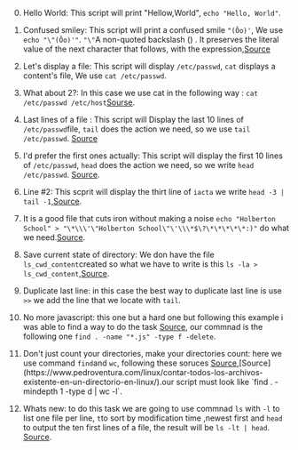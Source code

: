 0. Hello World: 
This script will print "Hellow,World", `echo "Hello, World"`.

1. Confused smiley:
This script will print a confused smile `"(Ôo)'`, We use `echo "\"(Ôo)'"`.
`"\"`A non-quoted backslash (\) . It preserves the literal value of the next character that follows,
 with the expression,[Source](https://superuser.com/questions/1249828/why-does-echo-e-some-text-show-only-one-backslash)

2. Let's display a file:
This script will display `/etc/passwd`, `cat` displays a content's file, We use `cat /etc/passwd`. 

3. What about 2?:
In this case we use cat in the following way : `cat /etc/passwd /etc/host`[Sourse](https://www.geeksforgeeks.org/cat-command-in-linux-with-examples/).

4. Last lines of a file :
This script will Display the last 10 lines of `/etc/passwd`file, `tail` does the action we need, so we use `tail /etc/passwd`.
[Source](https://man7.org/linux/man-pages/man1/tail.1.html)

5. I'd prefer the first ones actually: 
This script will display the first 10 lines of `/etc/passwd`,
 `head` does the action we need, so we write `head /etc/passwd`. [Source](https://man7.org/linux/man-pages/man1/head.1.html).

6. Line #2: This scprit will display the thirt line of `iacta` we write `head -3 | tail -1`,[Source](https://stackoverflow.com/questions/13832866/unix-show-the-second-line-of-the-file).

7. It is a good file that cuts iron without making a noise `echo "Holberton School" > "\*\\\'\"Holberton School\"\'\\\*$\?\*\*\*\*\*:)"` do what we need.[Source](https://unix.stackexchange.com/questions/159672/how-to-create-a-simple-txt-text-file-using-terminal).

8. Save current state of directory: We don have the file `ls_cwd_content`created so what we have to write is this `ls -la > ls_cwd_content`,[Source](https://askubuntu.com/questions/420981/how-do-i-save-terminal-output-to-a-file).

9. Duplicate last line: in this case the best way to duplicate last line is use `>>` we add the line that we locate with `tail`.

10. No more javascript: this one but a hard one but following this example i was able to find a way to do the task
[Source](https://www.explainshell.com/explain?cmd=find+.+-name+%27*-js%27+-type+f+-delete), our commnad is the following one `find . -name "*.js" -type f -delete`.

11. Don't just count your directories, make your directories count: here we use command `find`and `wc`, following these soruces
[Source](https://devconnected.com/how-to-count-files-in-directory-on-linux/#:~:text=The%20easiest%20way%20to%20count,%E2%80%9Cwc%20%2Dl%E2%80%9D%20command.&text=The%20%E2%80%9Cwc%E2%80%9D%20command%20is%20used,bytes%2C%20characters%20or%20newlines%20count.),[Source](https://www.pedroventura.com/linux/contar-todos-los-archivos-existente-en-un-directorio-en-linux/).our script must look like `find . -mindepth 1 -type d | wc -l`.

12. Whats new: to do this task we are going to use commnad `ls` with `-l` to list one file per line, `t`to sort by modification time ,newest first and `head` to output the ten first lines of a file, the result will be `ls -lt | head`.
[Source](https://man7.org/linux/man-pages/man1/ls.1.html).
